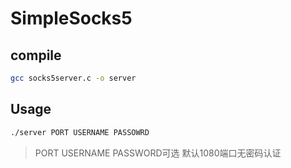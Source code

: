 # SimpleSocks5

## compile
```bash
gcc socks5server.c -o server
```

## Usage
```bash
./server PORT USERNAME PASSOWRD
```
>PORT USERNAME PASSWORD可选 默认1080端口无密码认证
